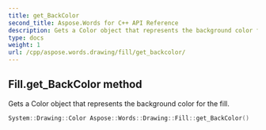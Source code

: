 ```yaml
---
title: get_BackColor
second_title: Aspose.Words for C++ API Reference
description: Gets a Color object that represents the background color for the fill.
type: docs
weight: 1
url: /cpp/aspose.words.drawing/fill/get_backcolor/
---
```

## Fill.get_BackColor method


Gets a Color object that represents the background color for the fill.

```cpp
System::Drawing::Color Aspose::Words::Drawing::Fill::get_BackColor()
```

